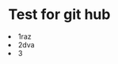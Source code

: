 <!DOCTYPE html>
<html lang="en">
<head>
	<meta charset="UTF-8">
	<title>test git hub</title>
</head>
<body>
	<h1>Test for git hub</h1>
	<div>
		<li>1raz</li>
		<li>2dva</li>
		<li>3</li>
	</div>

</body>
</html>
